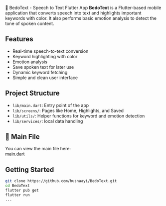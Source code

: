 🎤 BedoText - Speech to Text Flutter App
**BedoText** is a Flutter-based mobile application that converts speech into text and highlights important keywords with color. It also performs basic emotion analysis to detect the tone of spoken content.

##  Features

-  Real-time speech-to-text conversion
-  Keyword highlighting with color
-  Emotion analysis
-  Save spoken text for later use
-  Dynamic keyword fetching 
-  Simple and clean user interface

## Project Structure

- `lib/main.dart`: Entry point of the app
- `lib/screens/`: Pages like Home, Highlights, and Saved
- `lib/utils/`: Helper functions for keyword and emotion detection
- `lib/services/`: local data handling

## 🔗 Main File

You can view the main file here:  
[main.dart](https://raw.githubusercontent.com/husnaayi/BedoText/refs/heads/main/lib/main.dart)

## Getting Started
```bash
git clone https://github.com/husnaayi/BedoText.git
cd BedoText
flutter pub get
flutter run
...
